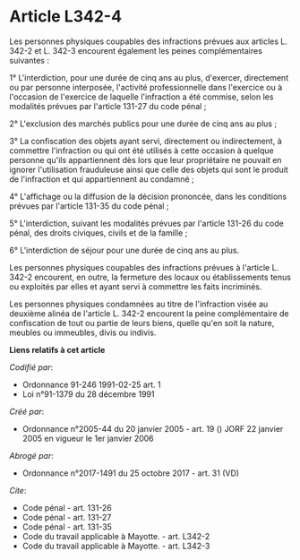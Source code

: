 # Article L342-4

Les personnes physiques coupables des infractions prévues aux articles L. 342-2 et L. 342-3 encourent également les peines
complémentaires suivantes :

1° L'interdiction, pour une durée de cinq ans au plus, d'exercer, directement ou par personne interposée, l'activité
professionnelle dans l'exercice ou à l'occasion de l'exercice de laquelle l'infraction a été commise, selon les modalités
prévues par l'article 131-27 du code pénal ;

2° L'exclusion des marchés publics pour une durée de cinq ans au plus ;

3° La confiscation des objets ayant servi, directement ou indirectement, à commettre l'infraction ou qui ont été utilisés à
cette occasion à quelque personne qu'ils appartiennent dès lors que leur propriétaire ne pouvait en ignorer l'utilisation
frauduleuse ainsi que celle des objets qui sont le produit de l'infraction et qui appartiennent au condamné ;

4° L'affichage ou la diffusion de la décision prononcée, dans les conditions prévues par l'article 131-35 du code pénal ;

5° L'interdiction, suivant les modalités prévues par l'article 131-26 du code pénal, des droits civiques, civils et de la
famille ;

6° L'interdiction de séjour pour une durée de cinq ans au plus.

Les personnes physiques coupables des infractions prévues à l'article L. 342-2 encourent, en outre, la fermeture des locaux
ou établissements tenus ou exploités par elles et ayant servi à commettre les faits incriminés.

Les personnes physiques condamnées au titre de l'infraction visée au deuxième alinéa de l'article L. 342-2 encourent la peine
complémentaire de confiscation de tout ou partie de leurs biens, quelle qu'en soit la nature, meubles ou immeubles, divis ou
indivis.

**Liens relatifs à cet article**

_Codifié par_:

  - Ordonnance 91-246 1991-02-25 art. 1
  - Loi n°91-1379 du 28 décembre 1991

_Créé par_:

  - Ordonnance n°2005-44 du 20 janvier 2005 - art. 19 () JORF 22 janvier 2005 en vigueur le 1er janvier 2006

_Abrogé par_:

  - Ordonnance n°2017-1491 du 25 octobre 2017 - art. 31 (VD)

_Cite_:

  - Code pénal - art. 131-26
  - Code pénal - art. 131-27
  - Code pénal - art. 131-35
  - Code du travail applicable à Mayotte. - art. L342-2
  - Code du travail applicable à Mayotte. - art. L342-3
